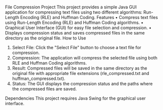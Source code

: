 File Compression Project
This project provides a simple Java GUI application for compressing text files using two different algorithms: Run-Length Encoding (RLE) and Huffman Coding.
Features
•	Compress text files using Run-Length Encoding (RLE) and Huffman Coding algorithms.
•	Graphical User Interface (GUI) for easy file selection and compression.
•	Displays compression status and saves compressed files in the same directory as the original file.
How to Use
1.	Select File: Click the "Select File" button to choose a text file for compression.
2.	Compression: The application will compress the selected file using both RLE and Huffman Coding algorithms.
3.	Result: Compressed files will be saved in the same directory as the original file with appropriate file extensions (rle_compressed.txt and huffman_compressed.txt).
4.	Status: The GUI displays the compression status and the paths where the compressed files are saved.

Dependencies
This project requires Java Swing for the graphical user interface.

